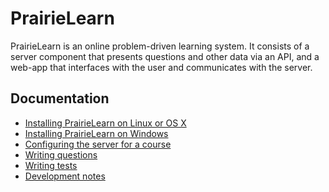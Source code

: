 
# PrairieLearn

PrairieLearn is an online problem-driven learning system. It consists
of a server component that presents questions and other data via an
API, and a web-app that interfaces with the user and communicates with
the server.

## Documentation

* [Installing PrairieLearn on Linux or OS X](https://github.com/PrairieLearn/PrairieLearn/blob/master/doc/installingLinux.md)
* [Installing PrairieLearn on Windows](https://github.com/PrairieLearn/PrairieLearn/blob/master/doc/installingWindows.md)
* [Configuring the server for a course](https://github.com/PrairieLearn/PrairieLearn/blob/master/doc/courseConfig.md)
* [Writing questions](https://github.com/PrairieLearn/PrairieLearn/blob/master/doc/writingQuestions.md)
* [Writing tests](https://github.com/PrairieLearn/PrairieLearn/blob/master/doc/writingTests.md)
* [Development notes](https://github.com/PrairieLearn/PrairieLearn/blob/master/doc/devNotes.md)
